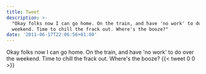 ```yaml
---
title: Tweet
description: >-
  "Okay folks now I can go home. On the train, and have 'no work' to do over the
  weekend. Time to chill the frack out. Where's the booze?"
date: '2011-06-17T22:06:56+01:00'
---
```

Okay folks now I can go home. On the train, and have 'no work' to do over the weekend. Time to chill the frack out. Where's the booze?
      {{< tweet 0 0 >}}
    
